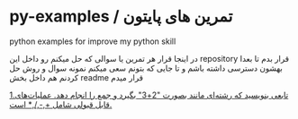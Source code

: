 # py-examples / تمرین های پایتون 
python examples for improve my python skill 

در اینجا قرار هر تمرین یا سوالی که حل میکنم رو داخل این repository قرار بدم تا بعدا بهشون دسترسی داشته باشم و تا جایی که بتونم سعی میکنم نمونه سوال و روش حل کردنم هم داخل بخش readme قرار میدم 


[1.تابعی بنویسید که رشته‌ای مانند بصورت "2+3" بگیرد و جمع را انجام دهد. عملیات‌های قابل قبولی شامل +,-,/,* است.](examples/cal_with_str/)
